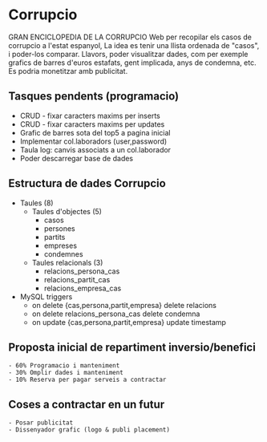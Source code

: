 # Corrupcio
GRAN ENCICLOPEDIA DE LA CORRUPCIO
Web per recopilar els casos de corrupcio a l'estat espanyol, 
La idea es tenir una llista ordenada de "casos", i poder-los comparar. 
Llavors, poder visualitzar dades, com per exemple grafics de barres 
d'euros estafats, gent implicada, anys de condemna, etc. 
Es podria monetitzar amb publicitat. 

## Tasques pendents (programacio)
- CRUD - fixar caracters maxims per inserts
- CRUD - fixar caracters maxims per updates
- Grafic de barres sota del top5 a pagina inicial
- Implementar col.laboradors (user,password)
- Taula log: canvis associats a un col.laborador
- Poder descarregar base de dades

## Estructura de dades Corrupcio
- Taules (8)
	- Taules d'objectes (5)
		- casos 
		- persones
		- partits 
		- empreses 
		- condemnes
	- Taules relacionals (3)
		- relacions_persona_cas
		- relacions_partit_cas
		- relacions_empresa_cas
- MySQL triggers
  - on delete {cas,persona,partit,empresa} delete relacions
  - on delete relacions_persona_cas delete condemna
  - on update {cas,persona,partit,empresa} update timestamp

## Proposta inicial de repartiment inversio/benefici
	- 60% Programacio i manteniment
	- 30% Omplir dades i manteniment
	- 10% Reserva per pagar serveis a contractar

## Coses a contractar en un futur
	- Posar publicitat
	- Dissenyador grafic (logo & publi placement)
